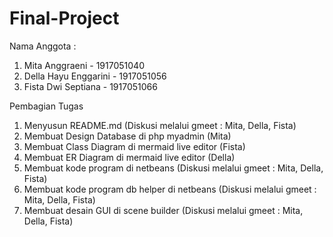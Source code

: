 # Final-Project
Nama Anggota :
1. Mita Anggraeni - 1917051040
2. Della Hayu Enggarini - 1917051056
3. Fista Dwi Septiana - 1917051066


Pembagian Tugas
1. Menyusun README.md (Diskusi melalui gmeet : Mita, Della, Fista)
2. Membuat Design Database di php myadmin (Mita)
3. Membuat Class Diagram di mermaid live editor (Fista)
4. Membuat ER Diagram di mermaid live editor (Della)
5. Membuat kode program di netbeans (Diskusi melalui gmeet : Mita, Della, Fista)
6. Membuat kode program db helper di netbeans (Diskusi melalui gmeet : Mita, Della, Fista)
7. Membuat desain GUI di scene builder (Diskusi melalui gmeet : Mita, Della, Fista)
